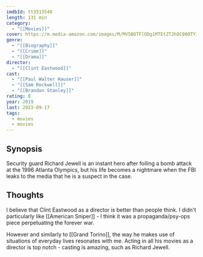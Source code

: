 ```yaml
---
imdbId: tt3513548
length: 131 min
category:
  - "[[Movies]]"
cover: https://m.media-amazon.com/images/M/MV5BOTFlODg1MTEtZTJhOC00OTY1LWE0YzctZjRlODdkYWY5ZDM4XkEyXkFqcGdeQXVyNjU1NzU3MzE@._V1_SX300.jpg
genre:
  - "[[Biography]]"
  - "[[Crime]]"
  - "[[Drama]]"
director:
  - "[[Clint Eastwood]]"
cast:
  - "[[Paul Walter Hauser]]"
  - "[[Sam Rockwell]]"
  - "[[Brandon Stanley]]"
rating: 8
year: 2019
last: 2023-09-17
tags:
  - movies
  - movies
---
```

## Synopsis
Security guard Richard Jewell is an instant hero after foiling a bomb attack at the 1996 Atlanta Olympics, but his life becomes a nightmare when the FBI leaks to the media that he is a suspect in the case.

## Thoughts

I believe that Clint Eastwood as a director is better than people think. I didn't particularly like [[American Sniper]] - I think it was a propaganda/psy-ops piece perpetuating the forever war. 

However and similarly to [[Grand Torino]], the way he makes use of situations of everyday lives resonates with me. Acting in all his movies as a director is top notch - casting is amazing, such as Richard Jewell. 



